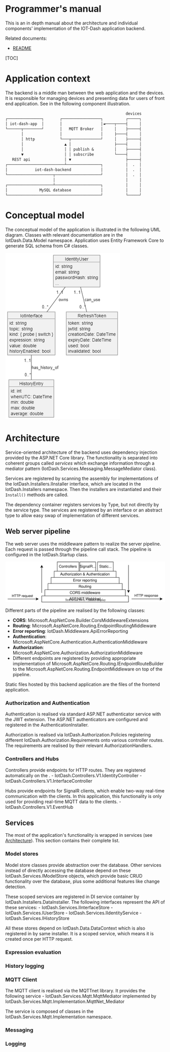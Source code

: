 # Programmer's manual

This is an in depth manual about the architecture and individual components' implementation of the IOT-Dash application backend.

Related documents:
- [README](?)

[TOC]

# Application context
The backend is a middle man between the web application and the devices. It is responsible for managing devices and presenting data for users of front end application. See in the following component illustration.

```
                                                     devices
┌───────────────┐       ┌─────────────────┐          ┌─────┐
│ iot-dash-app  │       │                 │◄────┬────┤     │
└──────┬────────┘       │   MQTT Broker   │     │    ├─────┤
       │                │                 │     ├────┤     │
       │ http           └───┬─────────────┘     │    ├─────┤
       │                  ▲ │                   ├────┤     │
       │                  │ │ publish &         │    ├─────┤
       ▼                  │ │ subscribe         └────┤     │
   REST api               │ ▼                        ├─────┤
┌─────────────────────────┴───────────────┐          │  .  │
│            iot-dash-backend             │          │  .  │
└────────────────────┬────────────────────┘          │  .  │
                     │                               │     │
┌────────────────────┴────────────────────┐          │     │
│              MySQL database             │          │     │
└─────────────────────────────────────────┘          └─────┘
```
# Conceptual model

The conceptual model of the application is illustrated in the following UML diagram. Classes with relevant documentation are in the IotDash.Data.Model namespace. Application uses Entity Framework Core to generate SQL schema from C# classes.

![Conceptual model](model.png)

# Architecture

Service-oriented architecture of the backend uses dependency injection provided by the ASP.NET Core library. The functionality is separated into coherent groups called *services* which exchange information through a mediator pattern (IotDash.Services.Messaging.MessageMediator class).

Services are registered by scanning the assembly for implementations of the IotDash.Installers.IInstaller interface, which are located in the IotDash.Installers namespace.
Then the installers are instantiated and their `Install()` methods are called.

The dependency container registers services by Type, but not directly by the service type. The services are registered by an interface or an abstract type to allow easy swap of implementation of different services.

## Web server pipeline

The web server uses the middleware pattern to realize the server pipeline.
Each request is passed through the pipeline call stack. The pipeline is configured in the IotDash.Startup class.

![Web server pipeline](pipeline.svg)

Different parts of the pipeline are realised by the following classes:
 - **CORS**: Microsoft.AspNetCore.Builder.CorsMiddlewareExtensions
 - **Routing**: Microsoft.AspNetCore.Routing.EndpointRoutingMiddleware
 - **Error reporting**: IotDash.Middleware.ApiErrorReporting
 - **Authentication**: Microsoft.AspNetCore.Authentication.AuthenticationMiddleware
 - **Authorization**: Microsoft.AspNetCore.Authorization.AuthorizationMiddleware
 - Different endpoints are registered by providing appropriate implementation of Microsoft.AspNetCore.Routing.IEndpointRouteBuilder to the Microsoft.AspNetCore.Routing.EndpointMiddleware on top of the pipeline.

Static files hosted by this backend application are the files of the frontend application.

### Authorization and Authentication

Authentication is realised via standard ASP.NET authenticator service with the JWT extension. The ASP.NET authenticators are configured and registered in the AuthenticationInstaller.

Authorization is realised via IotDash.Authorization.Policies registering different IotDash.Authorization.Requirements onto various controller routes.
The requirements are realised by their relevant AuthorizationHandlers.

### Controllers and Hubs

Controllers provide endpoints for HTTP routes. They are registered automatically on the <see cref="IotDash.Startup.Configure" />.
    - IotDash.Controllers.V1.IdentityController
    - IotDash.Controllers.V1.InterfaceController

Hubs provide endpoints for SignalR clients, which enable two-way real-time communication with the clients. In this application, this functionality is only used for providing real-time MQTT data to the clients.
    - IotDash.Controllers.V1.EventHub

## Services

The most of the application's functionality is wrapped in services (see [Architecture](#autotoc_md3)). This section contains their complete list.

### Model stores

Model store classes provide abstraction over the database. Other services instead of directly accessing the database depend on these IotDash.Services.IModelStore objects, which provide basic CRUD functionality over the database, plus some additional features like change detection.

These scoped services are registered in DI service container by IotDash.Installers.DataInstaller. The following interfaces represent the API of these services:
    - IotDash.Services.IInterfaceStore
    - IotDash.Services.IUserStore
    - IotDash.Services.IIdentityService
    - IotDash.Services.IHistoryStore

All these stores depend on IotDash.Data.DataContext which is also registered in by same installer. It is a scoped service, which means it is created once per HTTP request.

### Expression evaluation
### History logging
### MQTT Client

The MQTT client is realised via the MQTTnet library. It provides the following service
    - IotDash.Services.Mqtt.MqttMediator implemented by IotDash.Services.Mqtt.Implementation.MqttNet_Mediator

The service is composed of classes in the IotDash.Services.Mqtt.Implementation namespace.

### Messaging
### Logging
